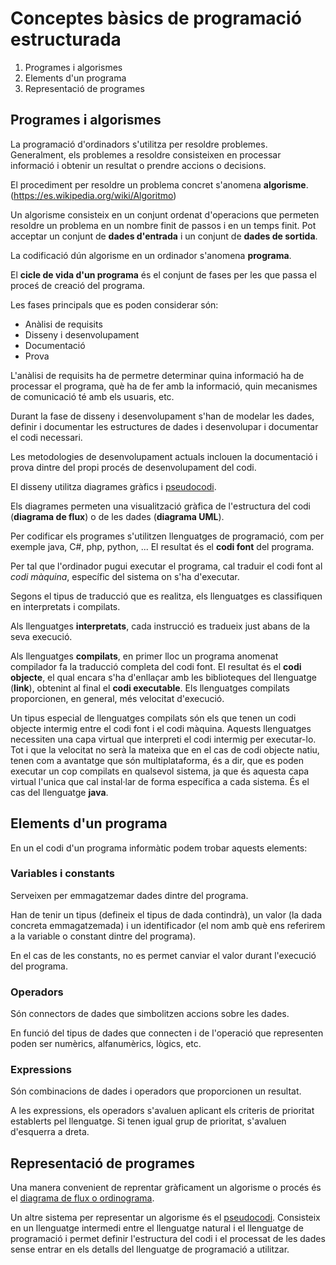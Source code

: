 # Conceptes bàsics de programació estructurada

1. Programes i algorismes
2. Elements d'un programa
3. Representació de programes

## Programes i algorismes

La programació d'ordinadors s'utilitza per resoldre problemes. Generalment, els problemes a resoldre consisteixen en processar informació i obtenir un resultat o prendre accions o decisions.

El procediment per resoldre un problema concret s'anomena **algorisme**. (https://es.wikipedia.org/wiki/Algoritmo)

Un algorisme consisteix en un conjunt ordenat d'operacions que permeten resoldre un problema en un nombre finit de passos i en un temps finit. Pot acceptar un conjunt de **dades d'entrada** i un conjunt de **dades de sortida**.

La codificació dún algorisme en un ordinador s'anomena **programa**.

El **cicle de vida d'un programa** és el conjunt de fases per les que passa el proceś de creació del programa. 

Les fases principals que es poden considerar són:

* Anàlisi de requisits
* Disseny i desenvolupament
* Documentació
* Prova

L'anàlisi de requisits ha de permetre determinar quina informació ha de processar el programa, què ha de fer amb la informació, quin mecanismes de comunicació té amb els usuaris, etc.

Durant la fase de disseny i desenvolupament s'han de modelar les dades, definir i documentar les estructures de dades i desenvolupar i documentar el codi necessari.

Les metodologies de desenvolupament actuals inclouen la documentació i prova dintre del propi procés de desenvolupament del codi.

El disseny utilitza diagrames gràfics i [pseudocodi](https://ca.wikipedia.org/wiki/Pseudocodi).

Els diagrames permeten una visualització gràfica de l'estructura del codi (**diagrama de flux**) o de les dades (**diagrama UML**).

Per codificar els programes s'utilitzen llenguatges de programació, com per exemple java, C#, php, python, ... El resultat és el **codi font** del programa.

Per tal que l'ordinador pugui executar el programa, cal traduir el codi font al *codi màquina*, específic del sistema on s'ha d'executar.

Segons el tipus de traducció que es realitza, els llenguatges es classifiquen en interpretats i compilats.

Als llenguatges **interpretats**, cada instrucció es tradueix just abans de la seva execució. 

Als llenguatges **compilats**, en primer lloc un programa anomenat compilador fa la traducció completa del codi font. El resultat és el **codi objecte**, el qual encara s'ha d'enllaçar amb les biblioteques del llenguatge (**link**), obtenint al final el **codi executable**. Els llenguatges compilats proporcionen, en general, més velocitat d'execució.

Un tipus especial de llenguatges compilats són els que tenen un codi objecte intermig entre el codi font i el codi màquina. Aquests llenguatges necessiten una capa virtual que interpreti el codi intermig per executar-lo. Tot i que la velocitat no serà la mateixa que en el cas de codi objecte natiu, tenen com a avantatge que són multiplataforma, és a dir, que es poden executar un cop compilats en qualsevol sistema, ja que és aquesta capa virtual l'unica que cal instal·lar de forma específica a cada sistema. És el cas del llenguatge **java**.

## Elements d'un programa

En un el codi d'un programa informàtic podem trobar aquests elements:

### Variables i constants

Serveixen per emmagatzemar dades dintre del programa.

Han de tenir un tipus (defineix el tipus de dada contindrà), un valor (la dada concreta emmagatzemada) i un identificador (el nom amb què ens referirem a la variable o constant dintre del programa).

En el cas de les constants, no es permet canviar el valor durant l'execució del programa.

### Operadors

Són connectors de dades que simbolitzen accions sobre les dades.

En funció del tipus de dades que connecten i de l'operació que representen poden ser numèrics, alfanumèrics, lògics, etc.

### Expressions

Són combinacions de dades i operadors que proporcionen un resultat.

A les expressions, els operadors s'avaluen aplicant els criteris de prioritat establerts pel llenguatge. Si tenen igual grup de prioritat, s'avaluen d'esquerra a dreta.

## Representació de programes

Una manera convenient de reprentar gràficament un algorisme o procés és el [diagrama de flux o ordinograma](https://es.wikipedia.org/wiki/Diagrama_de_flujo).

Un altre sistema per representar un algorisme és el [pseudocodi](https://ca.wikipedia.org/wiki/Pseudocodi). Consisteix en un llenguatge intermedi entre el llenguatge natural i el llenguatge de programació i permet definir l'estructura del codi i el processat de les dades sense entrar en els detalls del llenguatge de programació a utilitzar.



